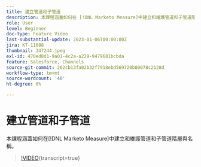 ```yaml
---
title: 建立管道和子管道
description: 本課程涵蓋如何在 [!DNL Marketo Measure]中建立和維護管道和子管道階層與名稱。
role: User
level: Beginner
doc-type: Feature Video
last-substantial-update: 2023-01-06T00:00:00Z
jira: KT-11688
thumbnail: 347244.jpeg
exl-id: 470ed8d1-9a01-4c2a-a229-9479681bcbda
feature: Salesforce, Channels
source-git-commit: 262cb13fa02b32f7918ebd569720b80078c2b28d
workflow-type: tm+mt
source-wordcount: '40'
ht-degree: 0%

---
```


# 建立管道和子管道

本課程涵蓋如何在[!DNL Marketo Measure]中建立和維護管道和子管道階層與名稱。

>[!VIDEO](https://video.tv.adobe.com/v/3431561/?learn=on&captions=chi_hant){transcript=true}
